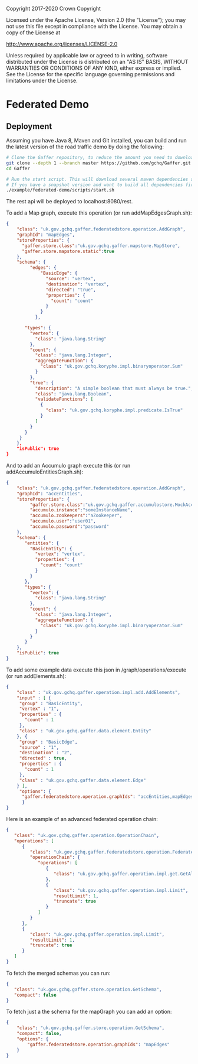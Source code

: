 Copyright 2017-2020 Crown Copyright

Licensed under the Apache License, Version 2.0 (the "License");
you may not use this file except in compliance with the License.
You may obtain a copy of the License at

  http://www.apache.org/licenses/LICENSE-2.0

Unless required by applicable law or agreed to in writing, software
distributed under the License is distributed on an "AS IS" BASIS,
WITHOUT WARRANTIES OR CONDITIONS OF ANY KIND, either express or implied.
See the License for the specific language governing permissions and
limitations under the License.

Federated Demo
=============

## Deployment
Assuming you have Java 8, Maven and Git installed, you can build and run the latest version of the road traffic demo by doing the following:

```bash
# Clone the Gaffer repository, to reduce the amount you need to download this will only clone the master branch with a depth of 1 so there won't be any history.
git clone --depth 1 --branch master https://github.com/gchq/Gaffer.git
cd Gaffer

# Run the start script. This will download several maven dependencies such as tomcat.
# If you have a snapshot version and want to build all dependencies first then add -am as a script argument
./example/federated-demo/scripts/start.sh
```

The rest api will be deployed to localhost:8080/rest.

To add a Map graph, execute this operation (or run addMapEdgesGraph.sh):

```json
{
    "class": "uk.gov.gchq.gaffer.federatedstore.operation.AddGraph",
    "graphId": "mapEdges",
    "storeProperties": {
      "gaffer.store.class":"uk.gov.gchq.gaffer.mapstore.MapStore",
      "gaffer.store.mapstore.static":true
    },
    "schema": {
         "edges": {
             "BasicEdge": {
               "source": "vertex",
               "destination": "vertex",
               "directed": "true",
               "properties": {
                 "count": "count"
               }
             }
           },

       "types": {
         "vertex": {
           "class": "java.lang.String"
         },
         "count": {
           "class": "java.lang.Integer",
           "aggregateFunction": {
             "class": "uk.gov.gchq.koryphe.impl.binaryoperator.Sum"
           }
         },
         "true": {
           "description": "A simple boolean that must always be true.",
           "class": "java.lang.Boolean",
           "validateFunctions": [
             {
               "class": "uk.gov.gchq.koryphe.impl.predicate.IsTrue"
             }
           ]
         }
       }
     }
    },
    "isPublic": true
}
```

And to add an Accumulo graph execute this (or run addAccumuloEntitiesGraph.sh):

```json
{
    "class": "uk.gov.gchq.gaffer.federatedstore.operation.AddGraph",
    "graphId": "accEntities",
    "storeProperties": {
         "gaffer.store.class":"uk.gov.gchq.gaffer.accumulostore.MockAccumuloStore",
         "accumulo.instance":"someInstanceName",
         "accumulo.zookeepers":"aZookeeper",
         "accumulo.user":"user01",
         "accumulo.password":"password"
    },
    "schema": {
       "entities": {
         "BasicEntity": {
           "vertex": "vertex",
           "properties": {
             "count": "count"
           }
         }
       },
       "types": {
         "vertex": {
           "class": "java.lang.String"
         },
         "count": {
           "class": "java.lang.Integer",
           "aggregateFunction": {
             "class": "uk.gov.gchq.koryphe.impl.binaryoperator.Sum"
           }
         }
       }
    },
    "isPublic": true
}
```


To add some example data execute this json in /graph/operations/execute (or run addElements.sh):

```json
{
    "class" : "uk.gov.gchq.gaffer.operation.impl.add.AddElements",
    "input" : [ {
     "group" : "BasicEntity",
     "vertex" : "1",
     "properties" : {
       "count" : 1
     },
     "class" : "uk.gov.gchq.gaffer.data.element.Entity"
    }, {
     "group" : "BasicEdge",
     "source" : "1",
     "destination" : "2",
     "directed" : true,
     "properties" : {
       "count" : 1
     },
     "class" : "uk.gov.gchq.gaffer.data.element.Edge"
    } ],
     "options": {
      "gaffer.federatedstore.operation.graphIds": "accEntities,mapEdges"
      }
}
```

Here is an example of an advanced federated operation chain:

```json
{
   "class": "uk.gov.gchq.gaffer.operation.OperationChain",
   "operations": [
      {
         "class": "uk.gov.gchq.gaffer.federatedstore.operation.FederatedOperationChain",
         "operationChain": {
            "operations": [
               {
                  "class": "uk.gov.gchq.gaffer.operation.impl.get.GetAllElements"
               },
               {
                  "class": "uk.gov.gchq.gaffer.operation.impl.Limit",
                  "resultLimit": 1,
                  "truncate": true
               }
            ]
         }
      },
      {
         "class": "uk.gov.gchq.gaffer.operation.impl.Limit",
         "resultLimit": 1,
         "truncate": true
      }
   ]
}
```

To fetch the merged schemas you can run:

```json
{
   "class": "uk.gov.gchq.gaffer.store.operation.GetSchema",
   "compact": false
}
```

To fetch just a the schema for the mapGraph you can add an option:
```json
{
    "class": "uk.gov.gchq.gaffer.store.operation.GetSchema",
    "compact": false,
    "options": {
        "gaffer.federatedstore.operation.graphIds": "mapEdges"
    }
}
```
